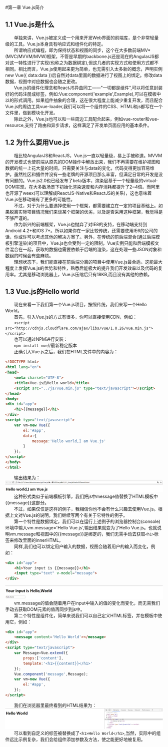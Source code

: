 #第一章 Vue.js简介
## 1.1 Vue.js是什么
&emsp;&emsp;单独来讲，Vue.js被定义成一个用来开发Web界面的前端库，是个非常轻量级的工具。Vue.js本身具有响应式和组件化的特定。<br/>
&emsp;&emsp;所谓响应式编程，即为保持状态和视图的同步，这个在大多数前端MV*(MVC/MVVM/MVW)框架，不管是早期的backbone.js还是现在的AngularJS都对这一特性进行了实现(也称之为数据绑定),但这几者的实现方式和使用方式都不相同。相比而言，Vue.js使用起来更为简单，也无需引入太多新的概念，声明实例new Vue({ data:data })后自然对data里面的数据进行了视图上的绑定。修改data数据，视图中对应数据也会随之更改。<br/>
&emsp;&emsp;Vue.js的组件化理念和ReactJS异曲同工——"一切都是组件",可以将任意封装好的代码注册成标签，例如:Vue:component('example',Example),可以在模板中以<example></example>的形式调用。如果组件抽象的合理，这在很大程度上能减少重复开发，而且配合Vue.js的周边工具vue-loader,我们可以将一个组件的CSS、HTML和js都写在一个文件里，做到模块化开发。<br/>
&emsp;&emsp;除此之外，Vue.js也可以和一些周边工具配合起来，例如vue-router和vue-resource,支持了路由和异步请求，这样满足了开发单页面应用的基本条件。<br/>
## 1.2 为什么要用Vue.js
&emsp;&emsp;相比较AngularJS和ReactJS，Vue.js一直以轻量级，易上手被称道。MVVM的开发模式也使前端从原先的DOM操作中解放出来，我们不再需要在维护视图和数据的统一上花大量的时间，只需要关注与data的变化，代码变得更加容易维护。虽然社区和插件并没有一些老牌的开源项目那么丰富，但满足日常的开发是没有问题的。Vue.js2.0也已经发布了beta版本，渲染层基于一个轻量级的virtual-DOM实现，在大多数场景下初始化渲染速度和内存消耗都提升了2~4倍。而阿里也开源了weex(可以理解成ReactJS-Native和ReactJS的关系)，这也意味着Vue.js在移动端有了更多的可能性。<br/>
&emsp;&emsp;不过，对于为什么要选择使用一个框架，都需要建立在一定的项目基础上。如果脱离实际项目情况我们来谈某个框架的优劣，以及是否采用这种框架，我觉得是不够严谨的。<br/>
&emsp;&emsp;作为新兴的前端框架，Vue.js也抛弃了对IE8的支持，在移动端支持到Android 4.2+和IOS 7+。所以如果你在一家比较传统，还需要使用IE6的公司的话，你或许可以考虑其他的解决方案了。另外，在传统的前后端混合(通过后端模板引擎渲染)的项目中，Vue.js也会受到一定的限制，Vue实例只能和后端模板文件混合在一起，获取的数据也需要依赖于后端的渲染，这在处理一些JSON对象和数组的时候会有些麻烦。<br/>
&emsp;&emsp;理想状态下，我们能直接在前后端分离的项目中使用Vue.js最合适。这能最大程度上发挥Vue.js的优势和特性，熟悉后能极大的提升我们开发效率以及代码的复用率。尤其是移动浏览器上，Vue.js压缩后只有18KB,而且没有其他的依赖。<br/>
## 1.3 Vue.js的Hello world
&emsp;&emsp;现在来看一下我们第一个Vue.js项目，按照传统，我们来写一个Hello World。<br/>
&emsp;&emsp;首先，引入Vue.js的方式有很多，你可以直接使用CDN，例如：<br/>
&emsp;&emsp;`<script src="http://cdnjs.cloudflare.com/ajax/libs/vue/1.0.26/vue.min.js"></script>`<br/>
&emsp;&emsp;也可以通过NPM进行安装：<br/>
&emsp;&emsp;`npm install vue`//最新稳定版本<br/>
&emsp;&emsp;正确引入Vue.js之后，我们在HTML文件中的内容为：<br/>
```html
<!DOCTYPE html>
<html lang="en">
<head>
    <meta charset="UTF-8">
    <title>Vue.js的Hello world</title>
    <script src="../js/vue.min.js" type="text/javascript"></script>
</head>
<body>
<div id="app">
    <h1>{{message}}</h1>
</div>
<script type="text/javascript">
    var vm=new Vue({
        el:'#app',
        data:{
            message:'Hello world,I am Vue.js'
        }
    });
</script>
</body>
</html>
```
&emsp;&emsp;输出结果为：
![image](https://github.com/15529343201/Vue.js/blob/master/%E5%9B%BE%E7%89%87/1.3.PNG)
&emsp;&emsp;这种形式类似于前端模板引擎，我们把js中message值替换了HTML模板中{{message}}这部分。<br/>
&emsp;&emsp;不过，如果仅仅是这样的例子，我相信你也不会有什么兴趣去使用Vue.js。根据上文对Vue.js的说明，我们继续写两个有关于它特性的例子。<br/>
&emsp;&emsp;第一个特性是数据绑定，我们可以在运行上述例子的浏览器控制台(console)环境中输入vm.message='Hello Vue.js',输出结果就变为了Hello Vue.js。也就说明vm.message和视图中的{{message}}是绑定的，我们无需手动去获取``<h1>``标签来修改里面的innerHTML。<br/>
&emsp;&emsp;同样,我们也可以绑定用户输入的数据，视图会随着用户的输入而变化，例如：<br/>
```html
<div id="app">
    <h1>Your input is {{message}}</h1>
    <input type="text" v-model="message">
</div>
```
![image](https://github.com/15529343201/Vue.js/blob/master/%E5%9B%BE%E7%89%87/1.3.1.PNG)
&emsp;&emsp;vm.message的值会随着用户在input中输入的值的变化而变化，而无需我们手动去获取DOM元素的值再同步到js中。<br/>
&emsp;&emsp;第二个特性是组件化，简单来说我们可以自己定义HTML标签，并在模板中使用它，例如：<br/>
```html
<div id="app">
    <message content='Hello World'></message>
</div>
<script type="text/javascript">
    var Message=Vue.extend({
        props:['content'],
        template:'<h1>{{content}}</h1>'
    });
    Vue.component('message',Message);
    var vm=new Vue({
        el:'#app',
    });
</script>
```
&emsp;&emsp;我们在浏览器里最终看到的HTML结果为：<br/>
![image](https://github.com/15529343201/Vue.js/blob/master/%E5%9B%BE%E7%89%87/1.3.2.PNG)
&emsp;&emsp;可以看到自定义的标签<message>被替换成了``<h1>Hello World</h1>``,当然，实际中的组件远比示例复杂，我们会给组件添加参数及方法，使之能更好地被复用。<br/>









